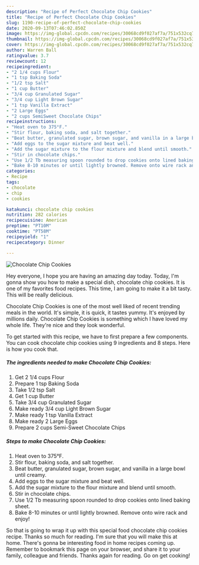```yaml
---
description: "Recipe of Perfect Chocolate Chip Cookies"
title: "Recipe of Perfect Chocolate Chip Cookies"
slug: 1190-recipe-of-perfect-chocolate-chip-cookies
date: 2020-09-13T07:46:02.850Z
image: https://img-global.cpcdn.com/recipes/30068cd9f027af7a/751x532cq70/chocolate-chip-cookies-recipe-main-photo.jpg
thumbnail: https://img-global.cpcdn.com/recipes/30068cd9f027af7a/751x532cq70/chocolate-chip-cookies-recipe-main-photo.jpg
cover: https://img-global.cpcdn.com/recipes/30068cd9f027af7a/751x532cq70/chocolate-chip-cookies-recipe-main-photo.jpg
author: Warren Ball
ratingvalue: 3.7
reviewcount: 12
recipeingredient:
- "2 1/4 cups Flour"
- "1 tsp Baking Soda"
- "1/2 tsp Salt"
- "1 cup Butter"
- "3/4 cup Granulated Sugar"
- "3/4 cup Light Brown Sugar"
- "1 tsp Vanilla Extract"
- "2 Large Eggs"
- "2 cups SemiSweet Chocolate Chips"
recipeinstructions:
- "Heat oven to 375°F."
- "Stir flour, baking soda, and salt together."
- "Beat butter, granulated sugar, brown sugar, and vanilla in a large bowl until creamy."
- "Add eggs to the sugar mixture and beat well."
- "Add the sugar mixture to the flour mixture and blend until smooth."
- "Stir in chocolate chips."
- "Use 1/2 Tb measuring spoon rounded to drop cookies onto lined baking sheet."
- "Bake 8-10 minutes or until lightly browned. Remove onto wire rack and enjoy!"
categories:
- Recipe
tags:
- chocolate
- chip
- cookies

katakunci: chocolate chip cookies 
nutrition: 282 calories
recipecuisine: American
preptime: "PT10M"
cooktime: "PT58M"
recipeyield: "1"
recipecategory: Dinner

---
```



![Chocolate Chip Cookies](https://img-global.cpcdn.com/recipes/30068cd9f027af7a/751x532cq70/chocolate-chip-cookies-recipe-main-photo.jpg)

Hey everyone, I hope you are having an amazing day today. Today, I'm gonna show you how to make a special dish, chocolate chip cookies. It is one of my favorites food recipes. This time, I am going to make it a bit tasty. This will be really delicious.



Chocolate Chip Cookies is one of the most well liked of recent trending meals in the world. It's simple, it is quick, it tastes yummy. It's enjoyed by millions daily. Chocolate Chip Cookies is something which I have loved my whole life. They're nice and they look wonderful.


To get started with this recipe, we have to first prepare a few components. You can cook chocolate chip cookies using 9 ingredients and 8 steps. Here is how you cook that.

<!--inarticleads1-->

##### The ingredients needed to make Chocolate Chip Cookies:

1. Get 2 1/4 cups Flour
1. Prepare 1 tsp Baking Soda
1. Take 1/2 tsp Salt
1. Get 1 cup Butter
1. Take 3/4 cup Granulated Sugar
1. Make ready 3/4 cup Light Brown Sugar
1. Make ready 1 tsp Vanilla Extract
1. Make ready 2 Large Eggs
1. Prepare 2 cups Semi-Sweet Chocolate Chips




<!--inarticleads2-->

##### Steps to make Chocolate Chip Cookies:

1. Heat oven to 375°F.
1. Stir flour, baking soda, and salt together.
1. Beat butter, granulated sugar, brown sugar, and vanilla in a large bowl until creamy.
1. Add eggs to the sugar mixture and beat well.
1. Add the sugar mixture to the flour mixture and blend until smooth.
1. Stir in chocolate chips.
1. Use 1/2 Tb measuring spoon rounded to drop cookies onto lined baking sheet.
1. Bake 8-10 minutes or until lightly browned. Remove onto wire rack and enjoy!




So that is going to wrap it up with this special food chocolate chip cookies recipe. Thanks so much for reading. I'm sure that you will make this at home. There's gonna be interesting food in home recipes coming up. Remember to bookmark this page on your browser, and share it to your family, colleague and friends. Thanks again for reading. Go on get cooking!
